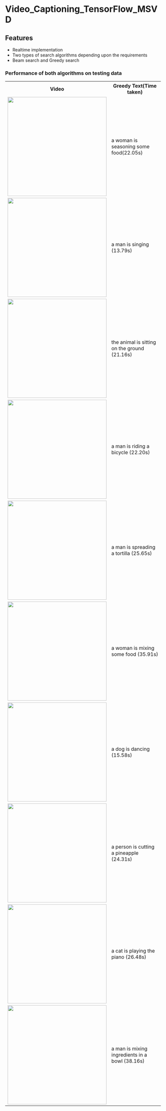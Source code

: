 # Video_Captioning_TensorFlow_MSVD

<h2 id="Features">Features</h2>
<ul>
 <li> Realtime implementation</li>
 <li> Two types of search algorithms depending upon the requirements</li>
 <li> Beam search and Greedy search</li>
 </ul>
<h3 id="Performance">Performance of both algorithms on testing data</h3>
<table>
 <tr>
  <th>Video</th>
 <th>Greedy Text(Time taken)</th>
 </tr>
<tr>
 <td><img src="Images and Gifs.gif/-_hbPLsZvvo_43_55.gif" width="320px"/></td>
 <td>a woman is seasoning some food(22.05s)</td>
 </tr>
 <tr>
 <td><img src="images/7NNg0_n-bS8_21_30.gif" width="320px"/></td>
 <td>a man is singing (13.79s)</td>
 </tr>
 <tr>
 <td><img src="images/shPymuahrsc_5_12.gif" width="320px"/></td>
 <td>the animal is sitting on the ground (21.16s)</td>
 </tr>
 <tr>
 <td><img src="images/k5OKBX2e7xA_19_32.gif" width="320px"/></td>
 <td>a man is riding a bicycle (22.20s)</td>
 </tr>
 <tr>
 <td><img src="images/Je3V7U5Ctj4_569_576.gif" width="320px"/></td>
 <td>a man is spreading a tortilla (25.65s)</td>
 </tr>
<tr>
 <td><img src="images/0lh_UWF9ZP4_62_69.gif" width="320px"/></td>
 <td>a woman is mixing some food (35.91s)</td>
 </tr>
 <tr>
 <td><img src="images/5HAf_INrFy0_3_25.gif" width="320px"/></td>
 <td>a dog is dancing (15.58s)</td>
 </tr>
  <tr>
 <td><img src="images/J_evFB7RIKA_104_120.gif" width="320px"/></td>
 <td>a person is cutting a pineapple (24.31s) </td>
 </tr>
 <tr>
 <td><img src="images/TZ860P4iTaM_15_28.gif" width="320px"/></td>
 <td>a cat is playing the piano (26.48s) </td>
 </tr>
 <tr>
 <td><img src="images/ezgif-4-989de822710c.gif" width="320px"/></td>
 <td>a man is mixing ingredients in a bowl (38.16s) </td>
 </tr>
 </table>
